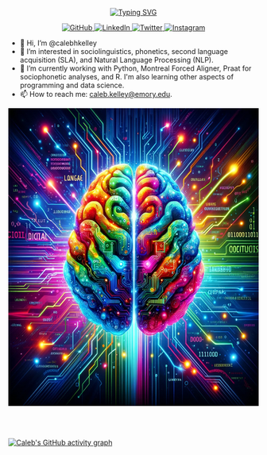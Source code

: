 <p align="center">
  <a href="https://git.io/typing-svg">
    <img src="https://readme-typing-svg.demolab.com?font=Poppins&size=29&duration=1000&pause=1000&color=0D6ABEFF&center=false&random=false&width=435&lines=Hi!+My+name+is+Caleb.;Welcome+to+my+GitHub+page." alt="Typing SVG" />
  </a>
</p>

<p align="center">
  <a href="https://github.com/calebhkelley">
    <img src="https://img.shields.io/badge/GitHub-100000?style=for-the-badge&logo=github&logoColor=white" alt="GitHub">
  </a>
  <a href="https://www.linkedin.com/in/caleb-h-kelley-309081aa">
    <img src="https://img.shields.io/badge/LinkedIn-0077B5?style=for-the-badge&logo=linkedin&logoColor=white" alt="LinkedIn">
  </a>
  <a href="https://twitter.com/calebhkelley">
    <img src="https://img.shields.io/badge/Twitter-1DA1F2?style=for-the-badge&logo=twitter&logoColor=white" alt="Twitter">
  </a>
  <a href="https://www.instagram.com/c.h.kelley/">
    <img src="https://img.shields.io/badge/Instagram-E4405F?style=for-the-badge&logo=instagram&logoColor=white" alt="Instagram">
  </a>
</p>



- 👋 Hi, I’m @calebhkelley
- 👀 I’m interested in sociolinguistics, phonetics, second language acquisition (SLA), and Natural Language Processing (NLP). 
- 🌱 I’m currently working with Python, Montreal Forced Aligner, Praat for sociophonetic analyses, and R. I'm also learning other aspects of programming and data science.
- 📫 How to reach me: caleb.kelley@emory.edu.

<p align="center">
  <img src="https://raw.githubusercontent.com/calebhkelley/calebhkelley/main/brain%20language%20and%20computation.png" height="600" width="900"/>
</p>

<br></br>

[![Caleb's GitHub activity graph](https://github-readme-activity-graph.vercel.app/graph?username=calebhkelley&theme=rogue)](https://github.com/calebhkelley/github-readme-activity-graph)
<br></br>
